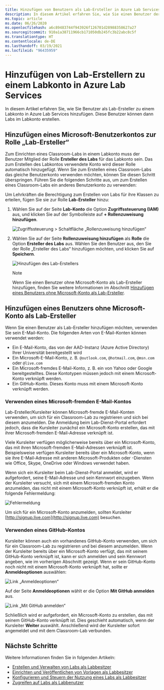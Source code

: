 ```yaml
---
title: Hinzufügen von Benutzern als Lab-Ersteller in Azure Lab Services
description: In diesem Artikel erfahren Sie, wie Sie einen Benutzer der Rolle „Lab-Ersteller“ für ein Labkonto in Azure Lab Services hinzufügen. Die Lab-Ersteller können Labs in diesem Labkonto erstellen.
ms.topic: article
ms.date: 06/26/2020
ms.openlocfilehash: a6c89483744f943926f126701d28988358627a27
ms.sourcegitcommit: 910a1a38711966cb171050db245fc3b22abc8c5f
ms.translationtype: HT
ms.contentlocale: de-DE
ms.lasthandoff: 03/19/2021
ms.locfileid: "96435959"
---
```

# <a name="add-lab-creators-to-a-lab-account-in-azure-lab-services"></a>Hinzufügen von Lab-Erstellern zu einem Labkonto in Azure Lab Services
In diesem Artikel erfahren Sie, wie Sie Benutzer als Lab-Ersteller zu einem Labkonto in Azure Lab Services hinzufügen. Diese Benutzer können dann Labs im Labkonto erstellen. 

## <a name="add-microsoft-user-account-to-lab-creator-role"></a>Hinzufügen eines Microsoft-Benutzerkontos zur Rolle „Lab-Ersteller“
Zum Einrichten eines Classroom-Labs in einem Labkonto muss der Benutzer Mitglied der Rolle **Ersteller des Labs** für das Labkonto sein. Das zum Erstellen des Labkontos verwendete Konto wird dieser Rolle automatisch hinzugefügt. Wenn Sie zum Erstellen eines Classroom-Labs das gleiche Benutzerkonto verwenden möchten, können Sie diesen Schritt überspringen. Führen Sie die folgenden Schritte aus, um zum Erstellen eines Classroom-Labs ein anderes Benutzerkonto zu verwenden: 

Um Lehrkräften die Berechtigung zum Erstellen von Labs für ihre Klassen zu erteilen, fügen Sie sie zur Rolle **Lab-Ersteller** hinzu:

1. Wählen Sie auf der Seite **Lab-Konto** die Option **Zugriffssteuerung (IAM)** aus, und klicken Sie auf der Symbolleiste auf **+ Rollenzuweisung hinzufügen**. 

    ![Zugriffssteuerung > Schaltfläche „Rollenzuweisung hinzufügen“](./media/tutorial-setup-lab-account/add-role-assignment-button.png)
1. Wählen Sie auf der Seite **Rollenzuweisung hinzufügen** als **Rolle** die Option **Ersteller des Labs** aus. Wählen Sie den Benutzer aus, den Sie der Rolle „Ersteller des Labs“ hinzufügen möchten, und klicken Sie auf **Speichern**. 

    ![Hinzufügen des Lab-Erstellers](./media/tutorial-setup-lab-account/add-lab-creator.png)

    > [!NOTE]
    > Wenn Sie einen Benutzer ohne Microsoft-Konto als Lab-Ersteller hinzufügen, finden Sie weitere Informationen im Abschnitt [Hinzufügen eines Benutzers ohne Microsoft-Konto als Lab-Ersteller](#add-a-non-microsoft-account-user-as-a-lab-creator). 

## <a name="add-a-non-microsoft-account-user-as-a-lab-creator"></a>Hinzufügen eines Benutzers ohne Microsoft-Konto als Lab-Ersteller
Wenn Sie einen Benutzer als Lab-Ersteller hinzufügen möchten, verwenden Sie sein E-Mail-Konto. Die folgenden Arten von E-Mail-Konten können verwendet werden:

- Ein E-Mail-Konto, das von der AAD-Instanz (Azure Active Directory) Ihrer Universität bereitgestellt wird
- Ein Microsoft-E-Mail-Konto, z. B. `@outlook.com`, `@hotmail.com`, `@msn.com` oder `@live.com`
- Ein Microsoft-fremdes E-Mail-Konto, z. B. ein von Yahoo oder Google bereitgestelltes. Diese Kontotypen müssen jedoch mit einem Microsoft-Konto verknüpft werden.
- Ein GitHub-Konto. Dieses Konto muss mit einem Microsoft-Konto verknüpft werden.

### <a name="using-a-non-microsoft-email-account"></a>Verwenden eines Microsoft-fremden E-Mail-Kontos
Lab-Ersteller/Kursleiter können Microsoft-fremde E-Mail-Konten verwenden, um sich für ein Classroom-Lab zu registrieren und sich bei diesem anzumelden.  Die Anmeldung beim Lab-Dienst-Portal erfordert jedoch, dass die Kursleiter zunächst ein Microsoft-Konto erstellen, das mit ihrer Microsoft-fremden E-Mail-Adresse verknüpft ist.

Viele Kursleiter verfügen möglicherweise bereits über ein Microsoft-Konto, das mit ihren Microsoft-fremden E-Mail-Adressen verknüpft ist. Beispielsweise verfügen Kursleiter bereits über ein Microsoft-Konto, wenn sie ihre E-Mail-Adresse mit anderen Microsoft-Produkten oder -Diensten wie Office, Skype, OneDrive oder Windows verwendet haben.  

Wenn sich ein Kursleiter beim Lab-Dienst-Portal anmeldet, wird er aufgefordert, seine E-Mail-Adresse und sein Kennwort einzugeben. Wenn der Kursleiter versucht, sich mit einem Microsoft-fremden Konto anzumelden, das nicht mit einem Microsoft-Konto verknüpft ist, erhält er die folgende Fehlermeldung: 

![Fehlermeldung](./media/how-to-configure-student-usage/cant-find-account.png)

Um sich für ein Microsoft-Konto anzumelden, sollten Kursleiter [http://signup.live.com](http://signup.live.com) besuchen.  


### <a name="using-a-github-account"></a>Verwenden eines GitHub-Kontos
Kursleiter können auch ein vorhandenes GitHub-Konto verwenden, um sich für ein Classroom-Lab zu registrieren und bei diesem anzumelden. Wenn der Kursleiter bereits über ein Microsoft-Konto verfügt, das mit seinem GitHub-Konto verknüpft ist, kann er sich anmelden und sein Kennwort angeben, wie im vorherigen Abschnitt gezeigt. Wenn er sein GitHub-Konto noch nicht mit einem Microsoft-Konto verknüpft hat, sollte er **Anmeldeoptionen** auswählen:

![Link „Anmeldeoptionen“](./media/how-to-configure-student-usage/signin-options.png)

Auf der Seite **Anmeldeoptionen** wählt er die Option **Mit GitHub anmelden** aus.

![Link „Mit GitHub anmelden“](./media/how-to-configure-student-usage/signin-github.png)

Schließlich wird er aufgefordert, ein Microsoft-Konto zu erstellen, das mit seinem GitHub-Konto verknüpft ist. Dies geschieht automatisch, wenn der Kursleiter **Weiter** auswählt.  Anschließend wird der Kursleiter sofort angemeldet und mit dem Classroom-Lab verbunden.


## <a name="next-steps"></a>Nächste Schritte
Weitere Informationen finden Sie in folgenden Artikeln:

- [Erstellen und Verwalten von Labs als Labbesitzer](how-to-manage-classroom-labs.md)
- [Einrichten und Veröffentlichen von Vorlagen als Labbesitzer](how-to-create-manage-template.md)
- [Konfigurieren und Steuern der Nutzung eines Labs als Labbesitzer](how-to-configure-student-usage.md)
- [Zugreifen auf Labs als Labbenutzer](how-to-use-classroom-lab.md)
